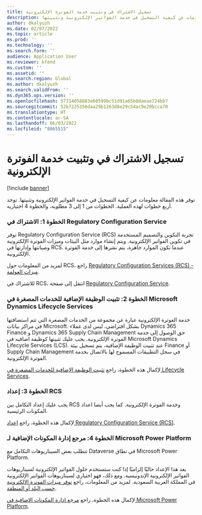 ```yaml
---
title: تسجيل الاشتراك في وتثبيت خدمة الفوترة الإلكترونية
description: توفر هذه المقالة معلومات عن كيفية التسجيل في خدمة الفواتير الإلكترونية وتثبيتها.
author: dkalyuzh
ms.date: 02/07/2022
ms.topic: article
ms.prod: ''
ms.technology: ''
ms.search.form: ''
audience: Application User
ms.reviewer: kfend
ms.custom: ''
ms.assetid: ''
ms.search.region: Global
ms.author: dkalyuzh
ms.search.validFrom: ''
ms.dyn365.ops.version: ''
ms.openlocfilehash: 57314058883e60599bc51d91a65b0daeae724bb7
ms.sourcegitcommit: 52b7225350daa29b1263d8e29c54ac9e20bcca70
ms.translationtype: HT
ms.contentlocale: ar-SA
ms.lasthandoff: 06/03/2022
ms.locfileid: "8865515"
---
```

# <a name="sign-up-for-and-install-the-electronic-invoicing-service"></a>تسجيل الاشتراك في وتثبيت خدمة الفوترة الإلكترونية

[!include [banner](../includes/banner.md)]

توفر هذه المقالة معلومات عن كيفية التسجيل في خدمة الفواتير الإلكترونية وتثبيتها. توجد أربع خطوات لهذه العملية. الخطوات من 1 إلى 3 مطلوبه، والخطوة 4 اختياريه.

### <a name="step-1-sign-up-for-regulatory-configuration-service"></a>الخطوة 1: الاشتراك في Regulatory Configuration Service

توفر Regulatory Configuration Service (RCS) تجربة التكوين والتصميم المستخدمة في تكوين الفواتير الإلكترونية. ويتم إنشاء موارد مثل البيئات وميزات الفوترة الإلكترونية وصيانتها وإدارتها في RCS. عندما تكون الموارد جاهزة، يتم نشرها إلى خدمة الفوترة الإلكترونية.

لمزيد من المعلومات حول RCS، راجع [Regulatory Configuration Services (RCS) - ميزات العولمة](rcs-globalization-feature.md).

للاشتراك في RCS، انتقل إلى صفحة [Regulatory Configuration Service](https://marketing.configure.global.dynamics.com/).

### <a name="step-2-install-the-add-in-for-microservices-in-microsoft-dynamics-lifecycle-services"></a>الخطوة 2: تثبيت الوظيفة الإضافية للخدمات المصغرة في Microsoft Dynamics ‏Lifecycle Services

خدمة الفوترة الإلكترونية عبارة عن مجموعة من الخدمات المصغرة التي تتم استضافتها في مراكز بيانات Microsoft. بشكل افتراضي، ليس لدى عملاء Dynamics 365 Finance و Dynamics 365 Supply Chain Management حق الوصول إلى خدمة الفوترة الإلكترونية. يجب عليك تثبيتها كوظيفة اضافيه في Microsoft Dynamics Lifecycle Services (LCS). عند تثبيت الوظيفة الإضافية، يتم تسجيل بيئة Finance أو Supply Chain Management في سجل التطبيقات المسموح لها بالاتصال بخدمة الفوترة الإلكترونية.

لإكمال هذه الخطوة، راجع [تثبيت الوظيفة الإضافية للخدمات المصغرة في Lifecycle Services](e-invoicing-install-add-in-microservices-lcs.md).

### <a name="step-3-set-up-rcs"></a>الخطوة 3: إعداد RCS

يجب عليك إعداد التكامل بين RCS وخدمة الفوترة الإلكترونية. كما يجب أيضا اعداد المكونات الرئيسية.

لإكمال هذه الخطوة، راجع [إعداد Regulatory Configuration Service (RCS)](e-invoicing-set-up-rcs.md).

### <a name="step-4-microsoft-power-platform-plug-in-admin-reference"></a>الخطوة 4: مرجع إدارة المكونات الإضافية لـ Microsoft Power Platform

تتطلب بعض السيناريوهات التكامل مع Dataverse في نطاق Microsoft Power Platform.

يعد هذا الإعداد حاليًا إلزاميًا إذا كنت ستستخدم حلول الفواتير الإلكترونية لسيناريوهات الفواتير الإلكترونية الإندونيسية. ومع ذلك، فهو اختياري لسيناريوهات الفواتير الإلكترونية في المملكة العربية السعودية. لمزيد من المعلومات، راجع [توفر ميزات الفوترة الإلكترونية حسب البلد أو المنطقة](e-invoicing-country-specific-availability.md).

لإكمال هذه الخطوة، راجع [مرجع إدارة المكونات الإضافية في Microsoft Power Platform](e-invoicing-power-platform-plug-in.md).
